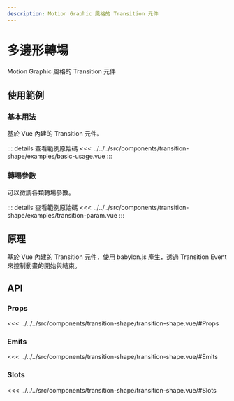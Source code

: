 ```yaml
---
description: Motion Graphic 風格的 Transition 元件
---
```


<script setup>
import BasicUsage from '../../../src/components/transition-shape/examples/basic-usage.vue'
import TransitionParam from '../../../src/components/transition-shape/examples/transition-param.vue'
</script>

# 多邊形轉場

Motion Graphic 風格的 Transition 元件

## 使用範例

### 基本用法

基於 Vue 內建的 Transition 元件。

<basic-usage/>

::: details 查看範例原始碼
<<< ../../../src/components/transition-shape/examples/basic-usage.vue
:::

### 轉場參數

可以微調各類轉場參數。

<transition-param />

::: details 查看範例原始碼
<<< ../../../src/components/transition-shape/examples/transition-param.vue
:::

## 原理

基於 Vue 內建的 Transition 元件，使用 babylon.js 產生，透過 Transition Event 來控制動畫的開始與結束。

## API

### Props

<<< ../../../src/components/transition-shape/transition-shape.vue/#Props

### Emits

<<< ../../../src/components/transition-shape/transition-shape.vue/#Emits

### Slots

<<< ../../../src/components/transition-shape/transition-shape.vue/#Slots
